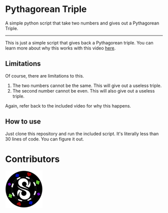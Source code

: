 # Pythagorean Triple
A simple python script that take two numbers and gives out a Pythagorean Triple.

---
This is just a simple script that gives back a Pythagorean triple. You can learn more about why this works with this video [here](https://www.youtube.com/watch?v=QJYmyhnaaek).

## Limitations
Of course, there are limitations to this. 

1. The two numbers cannot be the same. This will give out a useless triple. 
2. The second number cannot be even. This will also give out a useless triple. 

Again, refer back to the included video for why this happens. 

## How to use

Just clone this repository and run the included script. It's literally less than 30 lines of code. You can figure it out. 

# Contributors 
<a href="https://twitter.com/SimYouLater28">
     <img src="/.github/twitter.png">
</a>
